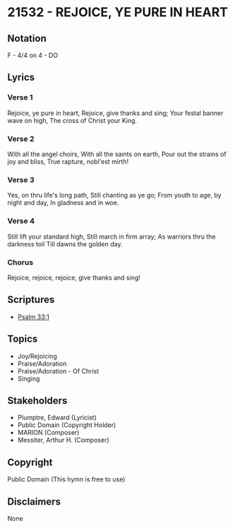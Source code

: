 # 21532 - REJOICE, YE PURE IN HEART

## Notation

F - 4/4 on 4 - DO

## Lyrics

### Verse 1

Rejoice, ye pure in heart, Rejoice, give thanks and sing; Your festal banner wave on high, The cross of Christ your King.


### Verse 2

With all the angel choirs, With all the saints on earth, Pour out the strains of joy and bliss, True rapture, nobl'est mirth!


### Verse 3

Yes, on thru life's long path, Still chanting as ye go; From youth to age, by night and day, In gladness and in woe.


### Verse 4

Still lift your standard high, Still march in firm array; As warriors thru the darkness toil Till dawns the golden day.


### Chorus

Rejoice, rejoice, rejoice, give thanks and sing!


## Scriptures

- [Psalm 33:1](https://www.biblegateway.com/passage/?search=Psalm%2033%3A1)

## Topics

- Joy/Rejoicing
- Praise/Adoration
- Praise/Adoration - Of Christ
- Singing

## Stakeholders

- Plumptre, Edward  (Lyricist)
- Public Domain (Copyright Holder)
- MARION (Composer)
- Messiter, Arthur H.  (Composer)

## Copyright

Public Domain
(This hymn is free to use)

## Disclaimers

None

